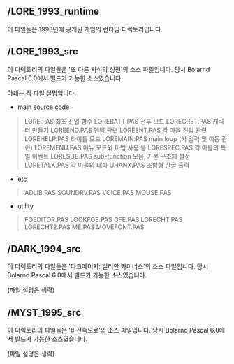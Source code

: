 ## /LORE_1993_runtime

이 파일들은 1993년에 공개된 게임의 런타임 디렉토리입니다.

## /LORE_1993_src

이 디렉토리의 파일들은 '또 다른 지식의 성전'의 소스 파일입니다.
당시 Bolarnd Pascal 6.0에서 빌드가 가능한 소스였습니다.

아래는 각 파일 설명입니다.

- main source code

> LORE.PAS      최초 진입 함수
> LOREBATT.PAS  전투 모드
> LORECRET.PAS  캐릭터 만들기
> LOREEND.PAS   엔딩 관련
> LOREENT.PAS   각 마을 진입 관련
> LOREHELP.PAS  타이틀 모드
> LOREMAIN.PAS  main loop (키 입력 및 이동 관련)
> LOREMENU.PAS  메뉴 모드와 마법 사용 등
> LORESPEC.PAS  각 마을의 특별 이벤트
> LORESUB.PAS   sub-function 모음, 기본 구조체 설정
> LORETALK.PAS  각 마을의 대화
> UHANX.PAS     조합형 한글 출력

- etc

> ADLIB.PAS
> SOUNDRV.PAS
> VOICE.PAS
> MOUSE.PAS

- utility

> FOEDITOR.PAS
> LOOKFOE.PAS
> GFE.PAS
> LORECHT.PAS
> LORECHT2.PAS
> ME.PAS
> MOVEFONT.PAS

## /DARK_1994_src

이 디렉토리의 파일들은 '다크메이지: 실리안 카미너스'의 소스 파일입니다.
당시 Bolarnd Pascal 6.0에서 빌드가 가능한 소스였습니다.

(파일 설명은 생략)

## /MYST_1995_src

이 디렉토리의 파일들은 '비전속으로'의 소스 파일입니다.
당시 Bolarnd Pascal 6.0에서 빌드가 가능한 소스였습니다.

(파일 설명은 생략)
